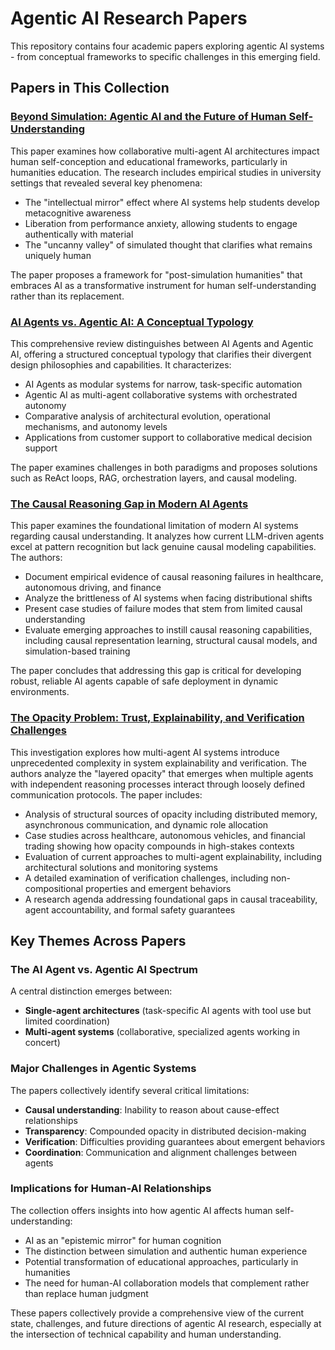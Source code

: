 # Agentic AI Research Papers

This repository contains four academic papers exploring agentic AI systems - from conceptual frameworks to specific challenges in this emerging field.

## Papers in This Collection

### [Beyond Simulation: Agentic AI and the Future of Human Self-Understanding](agentic-ai-humanities.md)

This paper examines how collaborative multi-agent AI architectures impact human self-conception and educational frameworks, particularly in humanities education. The research includes empirical studies in university settings that revealed several key phenomena:

- The "intellectual mirror" effect where AI systems help students develop metacognitive awareness
- Liberation from performance anxiety, allowing students to engage authentically with material
- The "uncanny valley" of simulated thought that clarifies what remains uniquely human

The paper proposes a framework for "post-simulation humanities" that embraces AI as a transformative instrument for human self-understanding rather than its replacement.

### [AI Agents vs. Agentic AI: A Conceptual Typology](AI_Agents_vs_Agentic_AI.md)

This comprehensive review distinguishes between AI Agents and Agentic AI, offering a structured conceptual typology that clarifies their divergent design philosophies and capabilities. It characterizes:

- AI Agents as modular systems for narrow, task-specific automation
- Agentic AI as multi-agent collaborative systems with orchestrated autonomy
- Comparative analysis of architectural evolution, operational mechanisms, and autonomy levels
- Applications from customer support to collaborative medical decision support

The paper examines challenges in both paradigms and proposes solutions such as ReAct loops, RAG, orchestration layers, and causal modeling.

### [The Causal Reasoning Gap in Modern AI Agents](causal-reasoning-research.md)

This paper examines the foundational limitation of modern AI systems regarding causal understanding. It analyzes how current LLM-driven agents excel at pattern recognition but lack genuine causal modeling capabilities. The authors:

- Document empirical evidence of causal reasoning failures in healthcare, autonomous driving, and finance
- Analyze the brittleness of AI systems when facing distributional shifts
- Present case studies of failure modes that stem from limited causal understanding
- Evaluate emerging approaches to instill causal reasoning capabilities, including causal representation learning, structural causal models, and simulation-based training

The paper concludes that addressing this gap is critical for developing robust, reliable AI agents capable of safe deployment in dynamic environments.

### [The Opacity Problem: Trust, Explainability, and Verification Challenges](trust-explainability-verification.md)

This investigation explores how multi-agent AI systems introduce unprecedented complexity in system explainability and verification. The authors analyze the "layered opacity" that emerges when multiple agents with independent reasoning processes interact through loosely defined communication protocols. The paper includes:

- Analysis of structural sources of opacity including distributed memory, asynchronous communication, and dynamic role allocation
- Case studies across healthcare, autonomous vehicles, and financial trading showing how opacity compounds in high-stakes contexts
- Evaluation of current approaches to multi-agent explainability, including architectural solutions and monitoring systems
- A detailed examination of verification challenges, including non-compositional properties and emergent behaviors
- A research agenda addressing foundational gaps in causal traceability, agent accountability, and formal safety guarantees

## Key Themes Across Papers

### The AI Agent vs. Agentic AI Spectrum

A central distinction emerges between:
- **Single-agent architectures** (task-specific AI agents with tool use but limited coordination)
- **Multi-agent systems** (collaborative, specialized agents working in concert)

### Major Challenges in Agentic Systems

The papers collectively identify several critical limitations:
- **Causal understanding**: Inability to reason about cause-effect relationships
- **Transparency**: Compounded opacity in distributed decision-making
- **Verification**: Difficulties providing guarantees about emergent behaviors
- **Coordination**: Communication and alignment challenges between agents

### Implications for Human-AI Relationships

The collection offers insights into how agentic AI affects human self-understanding:
- AI as an "epistemic mirror" for human cognition
- The distinction between simulation and authentic human experience
- Potential transformation of educational approaches, particularly in humanities
- The need for human-AI collaboration models that complement rather than replace human judgment

These papers collectively provide a comprehensive view of the current state, challenges, and future directions of agentic AI research, especially at the intersection of technical capability and human understanding.
